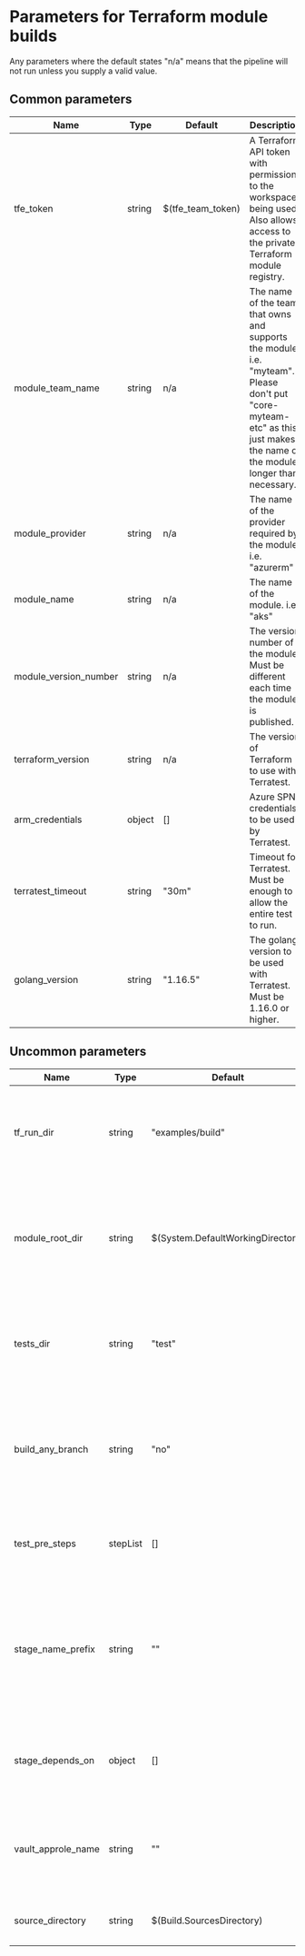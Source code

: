 # Parameters for Terraform module builds

Any parameters where the default states "n/a" means that the pipeline will not run unless you supply a valid value.

## Common parameters
| Name | Type | Default | Description |
|---|---|---|---|
| tfe_token | string | $(tfe_team_token) | A Terraform API token with permissions to the workspace being used. Also allows access to the private Terraform module registry. |
| module_team_name | string | n/a | The name of the team that owns and supports the module. i.e. "myteam". Please don't put "core-myteam-etc" as this just makes the name of the module longer than necessary. |
| module_provider | string | n/a | The name of the provider required by the module, i.e. "azurerm" |
| module_name | string | n/a | The name of the module. i.e. "aks" |
| module_version_number | string | n/a | The version number of the module. Must be different each time the module is published. |
| terraform_version | string | n/a | The version of Terraform to use with Terratest. |
| arm_credentials | object | [] | Azure SPN credentials to be used by Terratest. |
| terratest_timeout | string | "30m" | Timeout for Terratest. Must be enough to allow the entire test to run. |
| golang_version | string | "1.16.5" | The golang version to be used with Terratest. Must be 1.16.0 or higher. |

## Uncommon parameters

| Name | Type |  Default | Description |
|---|---|---|---|
| tf_run_dir | string | "examples/build" | Directory to use when performing a plan/apply. In a module pipeline this is used by Terratest. |
| module_root_dir | string | $(System.DefaultWorkingDirectory) | The root directory of the module. Nornmally this shoud be left alone and will be the root directory of the module repository. |
| tests_dir | string | "test" | Folder in the module repository that contains the Terratest code to be used in the pipeline. |
| build_any_branch | string | "no" | Allows the pipeline to build and publish modules in non-main branches if test stage completes successfully. |
| test_pre_steps | stepList | [] | Optional pipeline steps to inject before test stage steps are run. |
| stage_name_prefix | string | "" | Optional stage name prefix. Only really useful if you're building multiple modules in the same repo which is not typical or recommnded. |
| stage_depends_on | object | [] | Used to make sure templated steps depend on user supplied stages. |
| vault_approle_name | string | "" | Optional Vault approle name to be used to retrieve secrets from Vault inside Terratest. |
| source_directory | string | $(Build.SourcesDirectory) | The source directory for the module code. |

